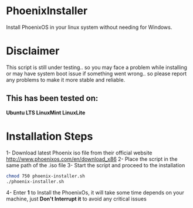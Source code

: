 # PhoenixInstaller
Install PhoenixOS in your linux system without needing for Windows.
# Disclaimer
This script is still under testing.. so you may face a problem while installing or may have system boot issue if something went wrong.. so please report any problems to make it more stable and reliable.
## This has been tested on:
**Ubuntu LTS
LinuxMint
LinuxLite**
# Installation Steps
1- Download latest Phoenix iso file from their official website http://www.phoenixos.com/en/download_x86
2- Place the script in the same path of the .iso file
3- Start the script and proceed to the installation
```bash
chmod 750 phoenix-installer.sh
./phoenix-installer.sh
```
4- Enter **1** to Install the PhoenixOs, it will take some time depends on your machine, just **Don't Interrupt it** to avoid any critical issues
